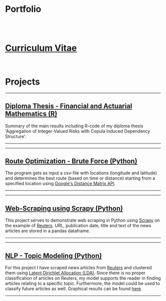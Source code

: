 # Portfolio

<br><br>

# [Curriculum Vitae](/curriculum_vitae)

<br>

# Projects

---

## [Diploma Thesis - Financial and Actuarial Mathematics (R)](/diploma_thesis)

Summary of the main results including R-code of my diploma thesis 'Aggregation of Integer-Valued Risks with Copula Induced Dependency Structure'.

---

---
## [Route Optimization - Brute Force (Python)](/python_route_optimization)

The program gets as input a csv-file with locations (longitude and latitude) and determines the best route (based on time or distance) starting from a specified location using [Google's Distance Matrix API](https://github.com/googlemaps/google-maps-services-python/blob/master/googlemaps).

---

---
## [Web-Scraping using Scrapy (Python)](/web_scraping_using_scrapy)

This project serves to demonstrate web scraping in Python using [Scrapy](https://scrapy.org/) on the example of [Reuters](https://www.reuters.com). URL, publication date, title and text of the news articles are stored in a pandas dataframe.

---

---
## [NLP - Topic Modeling (Python)](/nlp_topic_modeling)

For this project I have scraped news articles from [Reuters](https://uk.reuters.com/news/archive/euro-zone-news) and clustered them using [Latent Dirichlet Allocation (LDA)](https://en.wikipedia.org/wiki/Latent_Dirichlet_allocation). Since there is no proper classification of articles on Reuters, my model supports the reader in finding articles relating to a specific topic. Furthermore, the model could be used to classify future articles as well. Graphical results can be found [here](/nlp_topic_modeling/lda_final.html).

---
